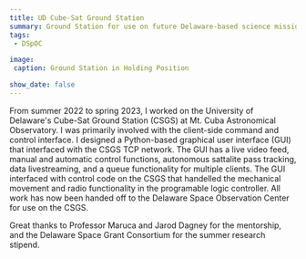 ```yaml
---
title: UD Cube-Sat Ground Station
summary: Ground Station for use on future Delaware-based science missions. Summer 2022 - Spring 2023.
tags:
 - DSpOC

image:
 caption: Ground Station in Holding Position

show_date: false
---
```


From summer 2022 to spring 2023, I worked on the University of Delaware's Cube-Sat Ground Station (CSGS) at Mt. Cuba Astronomical Observatory. I was primarily involved with the client-side command and control interface. I designed a Python-based graphical user interface (GUI) that interfaced with the CSGS TCP network. The GUI has a live video feed, manual and automatic control functions, autonomous sattalite pass tracking, data livestreaming, and a queue functionality for multiple clients. The GUI interfaced with control code on the CSGS that handelled the mechanical movement and radio functionality in the programable logic controller. All work has now been handed off to the Delaware Space Observation Center for use on the CSGS.

Great thanks to Professor Maruca and Jarod Dagney for the mentorship, and the Delaware Space Grant Consortium for the summer research stipend.

